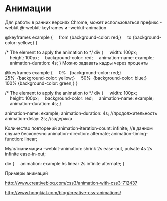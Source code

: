 # Анимации

Для работы в ранних версиях Chrome, может использоваться префикс  -webkit
@-webkit-keyframes  и –webkit-animation

@keyframes example {
    from {background-color: red;}
    to {background-color: yellow;}
}

/* The element to apply the animation to */
div {
    width: 100px;
    height: 100px;
    background-color: red;
    animation-name: example;
    animation-duration: 4s;
}
 Можно задавать кадры через проценты

@keyframes example {
    0%   {background-color: red;}
    25%  {background-color: yellow;}
    50%  {background-color: blue;}
    100% {background-color: green;}
}

/* The element to apply the animation to */
div {
    width: 100px;
    height: 100px;
    background-color: red;
    animation-name: example;
    animation-duration: 4s;
}


animation-name: example;
animation-duration: 4s;  //продолжительность
animation-delay: 2s;  //задержка

Количество повторений
animation-iteration-count: infinite;  //в данном случае бесконечно
animation-direction: alternate;
animation-timing-function: linear;

Мультианимации
-webkit-animation: shrink 2s ease-out, pulsate 4s 2s infinite ease-in-out;

div {
    animation: example 5s linear 2s infinite alternate;
}


Примеры анимаций

http://www.creativebloq.com/css3/animation-with-css3-712437

http://www.hongkiat.com/blog/creative-css-animations/










